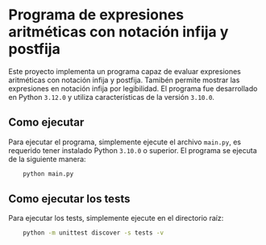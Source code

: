 # Programa de expresiones aritméticas con notación infija y postfija

Este proyecto implementa un programa capaz de evaluar expresiones aritméticas con notación infija y postfija. Tamibén permite mostrar las expresiones en notación infija por legibilidad. El programa fue desarrollado en Python `3.12.0` y utiliza características de la versión `3.10.0`.

## Como ejecutar

Para ejecutar el programa, simplemente ejecute el archivo `main.py`, es requerido tener instalado Python `3.10.0` o superior. El programa se ejecuta de la siguiente manera:

```bash
	python main.py
```

## Como ejecutar los tests

Para ejecutar los tests, simplemente ejecute en el directorio raíz:

```bash
	python -m unittest discover -s tests -v
```